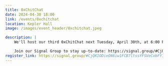 ```yaml
---
title: 0xChitChat
date: 2024-04-30 18:00
link: /events/0xchitchat
location: Kepler Hall
image: /images/event_header/0xchitchat.jpeg

description: |
    We'll host our third 0xChitChat next Tuesday, April 30th, at 6:00 PM in front of the Kepler Hall. Expect an evening filled with games, snacks and engaging conversations. See you there! :)

    Join our Signal Group to stay up-to-date: https://signal.group/#CjQKIODieON6iw1FCB7ltssYFSVeCobFYIr-uC5CGlI52ugrEhBR9-QHyKFvkD_79RTvyWqB
register_link: https://signal.group/#CjQKIODieON6iw1FCB7ltssYFSVeCobFYIr-uC5CGlI52ugrEhBR9-QHyKFvkD_79RTvyWqB
---
```


